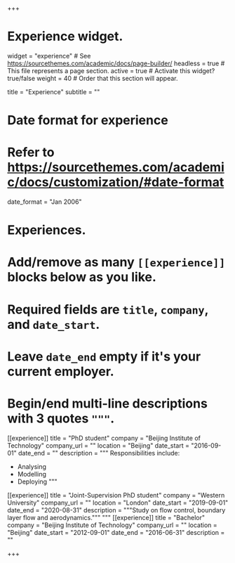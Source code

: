 +++
# Experience widget.
widget = "experience"  # See https://sourcethemes.com/academic/docs/page-builder/
headless = true  # This file represents a page section.
active = true  # Activate this widget? true/false
weight = 40  # Order that this section will appear.

title = "Experience"
subtitle = ""

# Date format for experience
#   Refer to https://sourcethemes.com/academic/docs/customization/#date-format
date_format = "Jan 2006"

# Experiences.
#   Add/remove as many `[[experience]]` blocks below as you like.
#   Required fields are `title`, `company`, and `date_start`.
#   Leave `date_end` empty if it's your current employer.
#   Begin/end multi-line descriptions with 3 quotes `"""`.
[[experience]]
  title = "PhD student"
  company = "Beijing Institute of Technology"
  company_url = ""
  location = "Beijing"
  date_start = "2016-09-01"
  date_end = ""
  description = """
  Responsibilities include:
  
  * Analysing
  * Modelling
  * Deploying
  """

[[experience]]
  title = "Joint-Supervision PhD student"
  company = "Western University"
  company_url = ""
  location = "London"
  date_start = "2019-09-01"
  date_end = "2020-08-31"
  description = """Study on flow control, boundary layer flow and aerodynamics."""
  """
[[experience]]
  title = "Bachelor"
  company = "Beijing Institute of Technology"
  company_url = ""
  location = "Beijing"
  date_start = "2012-09-01"
  date_end = "2016-06-31"
  description = ""


+++
